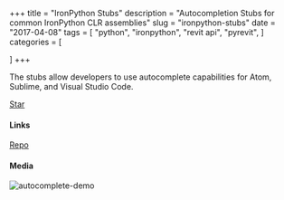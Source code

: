 +++
title = "IronPython Stubs"
description = "Autocompletion Stubs for common IronPython CLR assemblies"
slug = "ironpython-stubs"
date = "2017-04-08"
tags = [
    "python",
    "ironpython",
    "revit api",
    "pyrevit",
]
categories = [

]
+++

The stubs allow developers to use autocomplete capabilities for Atom, Sublime, and Visual Studio Code.


<a class="github-button" href="https://github.com/gtalarico/ironpython-stubs" data-size="large" data-show-count="true" aria-label="Star gtalarico/ironpython-stubs on GitHub">Star</a>

#### Links

<div class="links">
    <i class="fab fa-github"></i>
    <a href="https://github.com/gtalarico/ironpython-stubs">Repo</a>
</div>

#### Media

![autocomplete-demo](https://raw.githubusercontent.com/gtalarico/ironpython-stubs/master/docs/sublime/sublime-demo-large.gif)
